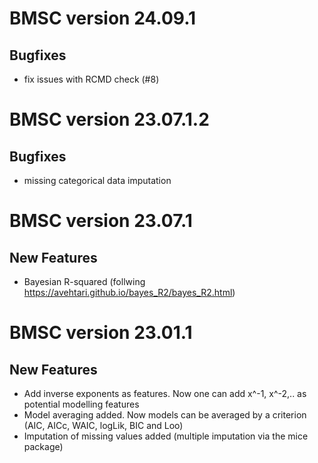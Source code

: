 # BMSC version 24.09.1

## Bugfixes
- fix issues with RCMD check (#8)

# BMSC version 23.07.1.2

## Bugfixes
- missing categorical data imputation

# BMSC version 23.07.1

## New Features
- Bayesian R-squared (follwing https://avehtari.github.io/bayes_R2/bayes_R2.html)

# BMSC version 23.01.1

## New Features
- Add inverse exponents as features. Now one can add x^-1, x^-2,.. as potential modelling features
- Model averaging added. Now models can be averaged by a criterion (AIC, AICc, WAIC, logLik, BIC and Loo)
- Imputation of missing values added (multiple imputation via the mice package)
